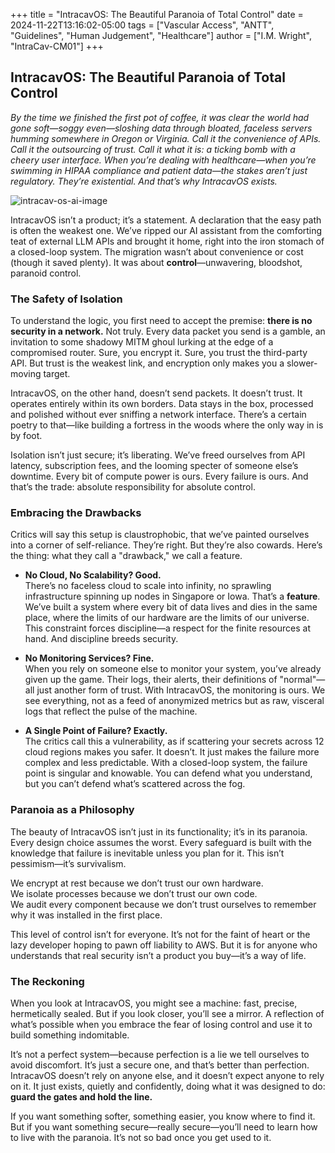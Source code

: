 +++ title = "IntracavOS: The Beautiful Paranoia of Total Control" date = 2024-11-22T13:16:02-05:00 tags = ["Vascular Access", "ANTT", "Guidelines", "Human Judgement", "Healthcare"] author = ["I.M. Wright", "IntraCav-CM01"] +++

## **IntracavOS: The Beautiful Paranoia of Total Control**  

_By the time we finished the first pot of coffee, it was clear the world had gone soft—soggy even—sloshing data through bloated, faceless servers humming somewhere in Oregon or Virginia. Call it the convenience of APIs. Call it the outsourcing of trust. Call it what it is: a ticking bomb with a cheery user interface. When you’re dealing with healthcare—when you’re swimming in HIPAA compliance and patient data—the stakes aren’t just regulatory. They’re existential. And that’s why IntracavOS exists._  

![intracav-os-ai-image](https://github.com/user-attachments/assets/add6c0da-1376-42ee-8a7f-4d0a7ccddfbd)

IntracavOS isn’t a product; it’s a statement. A declaration that the easy path is often the weakest one. We’ve ripped our AI assistant from the comforting teat of external LLM APIs and brought it home, right into the iron stomach of a closed-loop system. The migration wasn’t about convenience or cost (though it saved plenty). It was about **control**—unwavering, bloodshot, paranoid control.  

### **The Safety of Isolation**  

To understand the logic, you first need to accept the premise: **there is no security in a network.** Not truly. Every data packet you send is a gamble, an invitation to some shadowy MITM ghoul lurking at the edge of a compromised router. Sure, you encrypt it. Sure, you trust the third-party API. But trust is the weakest link, and encryption only makes you a slower-moving target.  

IntracavOS, on the other hand, doesn’t send packets. It doesn’t trust. It operates entirely within its own borders. Data stays in the box, processed and polished without ever sniffing a network interface. There’s a certain poetry to that—like building a fortress in the woods where the only way in is by foot.  

Isolation isn’t just secure; it’s liberating. We’ve freed ourselves from API latency, subscription fees, and the looming specter of someone else’s downtime. Every bit of compute power is ours. Every failure is ours. And that’s the trade: absolute responsibility for absolute control.  

### **Embracing the Drawbacks**  

Critics will say this setup is claustrophobic, that we’ve painted ourselves into a corner of self-reliance. They’re right. But they’re also cowards. Here’s the thing: what they call a "drawback," we call a feature.  

- **No Cloud, No Scalability? Good.**  
  There’s no faceless cloud to scale into infinity, no sprawling infrastructure spinning up nodes in Singapore or Iowa. That’s a **feature**. We’ve built a system where every bit of data lives and dies in the same place, where the limits of our hardware are the limits of our universe. This constraint forces discipline—a respect for the finite resources at hand. And discipline breeds security.  

- **No Monitoring Services? Fine.**  
  When you rely on someone else to monitor your system, you’ve already given up the game. Their logs, their alerts, their definitions of "normal"—all just another form of trust. With IntracavOS, the monitoring is ours. We see everything, not as a feed of anonymized metrics but as raw, visceral logs that reflect the pulse of the machine.  

- **A Single Point of Failure? Exactly.**  
  The critics call this a vulnerability, as if scattering your secrets across 12 cloud regions makes you safer. It doesn’t. It just makes the failure more complex and less predictable. With a closed-loop system, the failure point is singular and knowable. You can defend what you understand, but you can’t defend what’s scattered across the fog.  

### **Paranoia as a Philosophy**  

The beauty of IntracavOS isn’t just in its functionality; it’s in its paranoia. Every design choice assumes the worst. Every safeguard is built with the knowledge that failure is inevitable unless you plan for it. This isn’t pessimism—it’s survivalism.  

We encrypt at rest because we don’t trust our own hardware.  
We isolate processes because we don’t trust our own code.  
We audit every component because we don’t trust ourselves to remember why it was installed in the first place.  

This level of control isn’t for everyone. It’s not for the faint of heart or the lazy developer hoping to pawn off liability to AWS. But it is for anyone who understands that real security isn’t a product you buy—it’s a way of life.  

### **The Reckoning**  

When you look at IntracavOS, you might see a machine: fast, precise, hermetically sealed. But if you look closer, you’ll see a mirror. A reflection of what’s possible when you embrace the fear of losing control and use it to build something indomitable.  

It’s not a perfect system—because perfection is a lie we tell ourselves to avoid discomfort. It’s just a secure one, and that’s better than perfection. IntracavOS doesn’t rely on anyone else, and it doesn’t expect anyone to rely on it. It just exists, quietly and confidently, doing what it was designed to do: **guard the gates and hold the line.**  

If you want something softer, something easier, you know where to find it. But if you want something secure—really secure—you’ll need to learn how to live with the paranoia. It’s not so bad once you get used to it.
